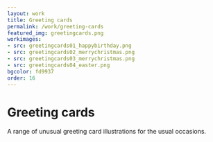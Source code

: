 ```yaml
---
layout: work
title: Greeting cards
permalink: /work/greeting-cards
featured_img: greetingcards.png
workimages:
- src: greetingcards01_happybirthday.png
- src: greetingcards02_merrychristmas.png
- src: greetingcards03_merrychristmas.png
- src: greetingcards04_easter.png
bgcolor: fd9937
order: 16
---
```


# Greeting cards

A range of unusual greeting card illustrations for the usual occasions.